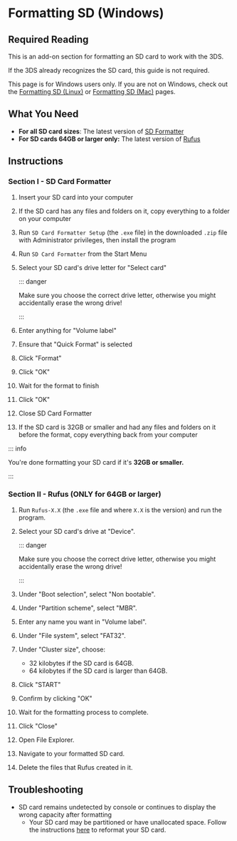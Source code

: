 # Formatting SD (Windows)

## Required Reading

This is an add-on section for formatting an SD card to work with the 3DS.

If the 3DS already recognizes the SD card, this guide is not required.

This page is for Windows users only. If you are not on Windows, check out the [Formatting SD (Linux)](formatting-sd-(linux)) or [Formatting SD (Mac)](formatting-sd-(mac)) pages.

## What You Need

* **For all SD card sizes**: The latest version of [SD Formatter](https://www.sdcard.org/downloads/formatter/sd-memory-card-formatter-for-windows-download/)
* **For SD cards 64GB or larger only:** The latest version of [Rufus](https://rufus.ie)

## Instructions

### Section I - SD Card Formatter

1. Insert your SD card into your computer
1. If the SD card has any files and folders on it, copy everything to a folder on your computer
1. Run `SD Card Formatter Setup` (the `.exe` file) in the downloaded `.zip` file with Administrator privileges, then install the program
1. Run `SD Card Formatter` from the Start Menu
1. Select your SD card's drive letter for "Select card"

    ::: danger

    Make sure you choose the correct drive letter, otherwise you might accidentally erase the wrong drive!

    :::

1. Enter anything for "Volume label"
1. Ensure that "Quick Format" is selected
1. Click "Format"
1. Click "OK"
1. Wait for the format to finish
1. Click "OK"
1. Close SD Card Formatter
1. If the SD card is 32GB or smaller and had any files and folders on it before the format, copy everything back from your computer

::: info

You're done formatting your SD card if it's **32GB or smaller.**

:::

### Section II - Rufus (ONLY for 64GB or larger)

1. Run `Rufus-X.X` (the `.exe` file and where `X.X` is the version) and run the program.
1. Select your SD card's drive at "Device".

    ::: danger

    Make sure you choose the correct drive letter, otherwise you might accidentally erase the wrong drive!

    :::

1. Under "Boot selection", select "Non bootable".
1. Under "Partition scheme", select "MBR".
1. Enter any name you want in "Volume label".
1. Under "File system", select "FAT32".
1. Under "Cluster size", choose:
    + 32 kilobytes if the SD card is 64GB.
    + 64 kilobytes if the SD card is larger than 64GB.
1. Click "START"
1. Confirm by clicking "OK"
1. Wait for the formatting process to complete.
1. Click "Close"
1. Open File Explorer.
1. Navigate to your formatted SD card.
1. Delete the files that Rufus created in it.

## Troubleshooting

* SD card remains undetected by console or continues to display the wrong capacity after formatting
    + Your SD card may be partitioned or have unallocated space. Follow the instructions [here](https://wiki.hacks.guide/wiki/SD_Clean/Windows) to reformat your SD card.
